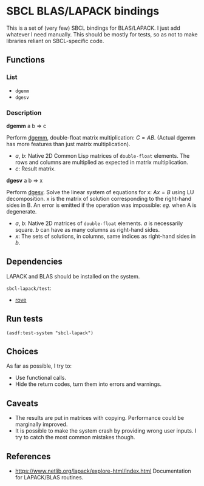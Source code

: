 # SBCL BLAS/LAPACK bindings
This is a set of (very few) SBCL bindings for BLAS/LAPACK. I just add whatever
I need manually. This should be mostly for tests, so as not to make libraries
reliant on SBCL-specific code.

## Functions

### List
* `dgemm`
* `dgesv`

### Description

**dgemm** a b => c

Perform [dgemm](https://www.netlib.org/lapack/explore-html/d1/d54/group__double__blas__level3_gaeda3cbd99c8fb834a60a6412878226e1.html#gaeda3cbd99c8fb834a60a6412878226e1),
double-float matrix multiplication: $C = A B$. (Actual dgemm has more
features than just matrix multiplication).

* *a*, *b*: Native 2D Common Lisp matrices of `double-float` elements.
        The rows and columns are multiplied as expected in matrix
        multiplication.
* *c*: Result matrix.

**dgesv** a b => x

Perform [dgesv](https://www.netlib.org/lapack/explore-html/d7/d3b/group__double_g_esolve_ga5ee879032a8365897c3ba91e3dc8d512.html#ga5ee879032a8365897c3ba91e3dc8d512).
Solve the linear system of equations for x: $Ax = B$ using LU decomposition.
x is the matrix of solution corresponding to the right-hand sides in B.
An error is emitted if the operation was impossible: *eg.* when A is degenerate.

* *a*, *b*: Native 2D matrices of `double-float` elements.
            *a* is necessarily square. *b* can have as many columns
            as right-hand sides.
* *x*: The sets of solutions, in columns, same indices as right-hand
       sides in *b*.

## Dependencies
LAPACK and BLAS should be installed on the system.

`sbcl-lapack/test`:
* [rove](https://github.com/fukamachi/rove)

## Run tests

```common-lisp
(asdf:test-system "sbcl-lapack")
```

## Choices
As far as possible, I try to:
* Use functional calls.
* Hide the return codes, turn them into errors and warnings.

## Caveats
* The results are put in matrices with copying. Performance could be
  marginally improved.
* It is possible to make the system crash by providing wrong user inputs.
  I try to catch the most common mistakes though.

## References
* https://www.netlib.org/lapack/explore-html/index.html
  Documentation for LAPACK/BLAS routines.
